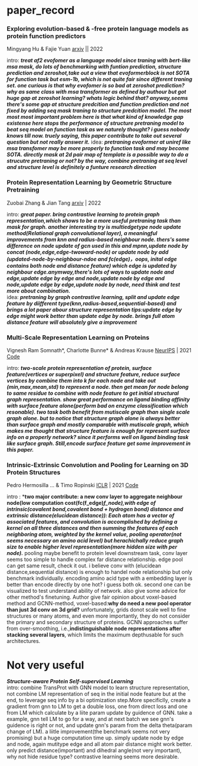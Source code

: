 # paper_record


###  **Exploring evolution-based & -free protein language models as protein function predictors**  

Mingyang Hu & Fajie Yuan   [arxiv](https://arxiv.org/abs/2206.06583) || 2022

intro: ***treat af2 evofomer as a language model since traning with bert-like msa mask, do lots of benchmarking with funtion prediction, structure prediction and zeroshot,take out a view that evoformerblock is not SOTA for function task but esm-1b, which is not quite fair since different traning set. one curious is that why evofomer is so bad at zeroshot prediction? why as same class with msa transformer as defined by authour but got huge gap at zeroshot learning? whats logic behind that?     anyway,seems there's some gap at structure predcition and function prediction and not fixed by adding seq mask traning to structure predcition model. The most most most important problem here is that what kind of knowledge gap existense here stops the performance of structure pretraning model to beat seq model on function task as we naturely thought? i guess nobody knows till now. truely saying, this paper contribute to take out several question but not really answer it.***
idea: ***pretraning evoformer at uniref like msa transfomer may be more properly to function task and may become SOTA. directly mask at 2d pair map of template is a possible way to do a strucutre pretraning or not? by the way, combine pretraning at seq level and structure level is definitely a funture research direction***

###  **Protein Representation Learning by Geometric Structure Pretraining**

Zuobai Zhang & Jian Tang [arxiv](https://arxiv.org/abs/2203.06125) | 2022

intro: ***great paper. bring contrastive learning to protein graph representation,which shows to be a more useful pretraning task than mask for graph. another interesting try is multiedgetype node update method(Relational graph convolutional layer), a meaningful improvements from knn and radius-based neighbour node. thers's some difference on node update of gcn used in this and mpnn,update node by concat (node,edge,edge-twoward-node) or update node by add (updated-node-by-neighbour-ndoe and fc(edge)，oops, inital edge contains both node and distance feature) which edge is updated by neighbour edge.anymway,there's lots of ways to update node and edge,update edge by edge and node,update node by edge and node,update edge by edge,update node by node, need think and test more about combination.***  
idea: ***pretraning by graph contrastive learning, split and update edge feature by diifferent type(knn,radius-based,sequential-based) and brings a lot paper abour structure representation tips:update edge by edge might work better than update edge by node. brings full atom distance feature will absolutely give a improvement***

### **Multi-Scale Representation Learning on Proteins**
  
Vignesh Ram Somnath*, Charlotte Bunne* & Andreas Krause [NeurIPS](https://openreview.net/forum?id=-xEk43f_EO6) | 2021 [Code](https://github.com/vsomnath/holoprot)
  
intro: ***two-scale protein representation of protein, surface feature(vertices or superpixel) and structure feature, reduce surface vertices by combine them into k for each node and take out (min,max,mean,std) to represent a node. then get mean for node belong to same residue to combine with node feature to get initial structural graph representation. show great performance on ligand binding affinity with surface feature alone(perform bad on enzyme classification which resonable). two task both benefit from mutiscale graph than single scale graph alone. but to notice that structure graph alone is always better than surface graph and mostly comparable with mutiscale graph, which makes me thought that structure feature is enough for represent surface info on a properly network? since it performs well on ligand binding task like surface graph. Still,encode surface feature get some improvement in this paper.***   

### **Intrinsic-Extrinsic Convolution and Pooling for Learning on 3D Protein Structures**

Pedro Hermosilla ... & Timo Ropinski [ICLR](https://openreview.net/forum?id=l0mSUROpwY) | 2021 [Code](https://github.com/phermosilla/IEConv_proteins)  

intro : ***two major contribute: a new conv layer to aggregate neighbour node(low computation cost(fc(f_edge)*f_node),with edge of intrinsic(covalent bond,covalent bond + hydrogen bond) distance and extrinsic distance(elucidean distance)): Each atom has a vector of associated features, and convolution is accomplished by defining a kernel on all three distances and then summing the features of each neighboring atom, weighted by the kernel value, pooling operator(not seems necessary on amino acid level) but herachichally reduce graph size to enable higher level representation(more hidden size with per node).*** pooling maybe benefit to protein level downstream task, conv layer seems too simple to handle complex far distance relationship. edge pool can get same result, check it out.  i believe conv with (elucidean distance,sequential distance) is enough to handel node relationship but only benchmark individually. encoding amino acid type with a embedding layer is better than encode directly by one hot? i guess both ok. second one can be visualized to test understand ability of network. also give some advice for other method's finetuning. Author give fair opinion about voxel-based method and GCNN-method, voxel-based:**why do need a new pool operator than just 3d conv on 3d grid?** unfortunately, grids donot scale well to fine structures or many atoms, and even more importantly, they do not consider the primary and secondary structure of proteins. GCNN approaches suffer from over-smoothing, i.e.,**indistinguishable node representations after stacking several layers**, which limits the maximum depthusable for such architectures.   

# Not very useful

***Structure-aware Protein Self-supervised Learning***   
intro: combine TransProt with GNN model to learn structure representation, not combine LM representation of seq in the initial node feature but at the end, to leverage seq info by a bi optimization step.More specificlly, create a gradient from gnn to LM to get a double loss, one from direct loss and one from LM which calculate by a liite param update by guidence of GNN. take a example, gnn tell LM to go for a way, and at next batch we see gnn's guidence is right or not, and update gnn's param from the delta theta(param change of LM). a liitle improvement(the benchmark seems not very promising) but a huge computation time up. simply update node by edge and node, again mutitype edge and all atom pair distance might work better. only predict distance(important) and dihedral angle(not very important), why not hide residue type? contrastive learning seems more desirable.   



